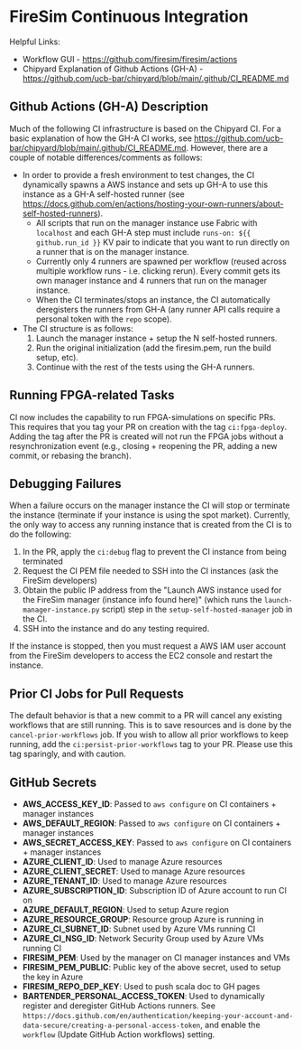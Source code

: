 FireSim Continuous Integration
==============================

Helpful Links:
* Workflow GUI - https://github.com/firesim/firesim/actions
* Chipyard Explanation of Github Actions (GH-A) - https://github.com/ucb-bar/chipyard/blob/main/.github/CI_README.md

Github Actions (GH-A) Description
---------------------------------

Much of the following CI infrastructure is based on the Chipyard CI.
For a basic explanation of how the GH-A CI works, see https://github.com/ucb-bar/chipyard/blob/main/.github/CI_README.md.
However, there are a couple of notable differences/comments as follows:

* In order to provide a fresh environment to test changes, the CI dynamically spawns a AWS instance and sets up GH-A
to use this instance as a GH-A self-hosted runner (see https://docs.github.com/en/actions/hosting-your-own-runners/about-self-hosted-runners).
    * All scripts that run on the manager instance use Fabric with `localhost` and each GH-A step must include `runs-on: ${{ github.run_id }}` KV pair to indicate that you want to run directly on a runner that is on the manager instance.
    * Currently only 4 runners are spawned per workflow (reused across multiple workflow runs - i.e. clicking rerun). Every commit gets its own manager instance and 4 runners that run on the manager instance.
    * When the CI terminates/stops an instance, the CI automatically deregisters the runners from GH-A (any runner API calls require a personal token with the `repo` scope).
* The CI structure is as follows:
    1. Launch the manager instance + setup the N self-hosted runners.
    2. Run the original initialization (add the firesim.pem, run the build setup, etc).
    3. Continue with the rest of the tests using the GH-A runners.


Running FPGA-related Tasks
--------------------------

CI now includes the capability to run FPGA-simulations on specific PRs. This requires that you tag your PR on creation with the tag `ci:fpga-deploy`. Adding the tag after the PR is created will not run the FPGA jobs without a resynchronization event (e.g., closing + reopening the PR, adding a new commit, or rebasing the branch).

Debugging Failures
------------------

When a failure occurs on the manager instance the CI will stop or terminate the instance (terminate if your instance is using the spot market).
Currently, the only way to access any running instance that is created from the CI is to do the following:

1. In the PR, apply the `ci:debug` flag to prevent the CI instance from being terminated
2. Request the CI PEM file needed to SSH into the CI instances (ask the FireSim developers)
3. Obtain the public IP address from the "Launch AWS instance used for the FireSim manager (instance info found here)" (which runs the `launch-manager-instance.py` script) step in the `setup-self-hosted-manager` job in the CI.
4. SSH into the instance and do any testing required.

If the instance is stopped, then you must request a AWS IAM user account from the FireSim developers to access the EC2 console and restart the instance.

Prior CI Jobs for Pull Requests
------------------------------

The default behavior is that a new commit to a PR will cancel any existing workflows that are still running. This is to save resources and is done by the `cancel-prior-workflows` job. If you wish to
allow all prior workflows to keep running, add the `ci:persist-prior-workflows` tag to your PR. Please use this tag sparingly, and with caution.

GitHub Secrets
--------------
* **AWS_ACCESS_KEY_ID**: Passed to `aws configure` on CI containers + manager instances
* **AWS_DEFAULT_REGION**: Passed to `aws configure` on CI containers + manager instances
* **AWS_SECRET_ACCESS_KEY**: Passed to `aws configure` on CI containers + manager instances
* **AZURE_CLIENT_ID**: Used to manage Azure resources
* **AZURE_CLIENT_SECRET**: Used to manage Azure resources
* **AZURE_TENANT_ID**: Used to manage Azure resources
* **AZURE_SUBSCRIPTION_ID**: Subscription ID of Azure account to run CI on
* **AZURE_DEFAULT_REGION**: Used to setup Azure region
* **AZURE_RESOURCE_GROUP**: Resource group Azure is running in
* **AZURE_CI_SUBNET_ID**: Subnet used by Azure VMs running CI
* **AZURE_CI_NSG_ID**: Network Security Group used by Azure VMs running CI
* **FIRESIM_PEM**: Used by the manager on CI manager instances and VMs
* **FIRESIM_PEM_PUBLIC**: Public key of the above secret, used to setup the key in Azure
* **FIRESIM_REPO_DEP_KEY**: Used to push scala doc to GH pages
* **BARTENDER_PERSONAL_ACCESS_TOKEN**: Used to dynamically register and deregister GitHub Actions runners. See `https://docs.github.com/en/authentication/keeping-your-account-and-data-secure/creating-a-personal-access-token`, and enable the `workflow` (Update GitHub Action workflows) setting.
